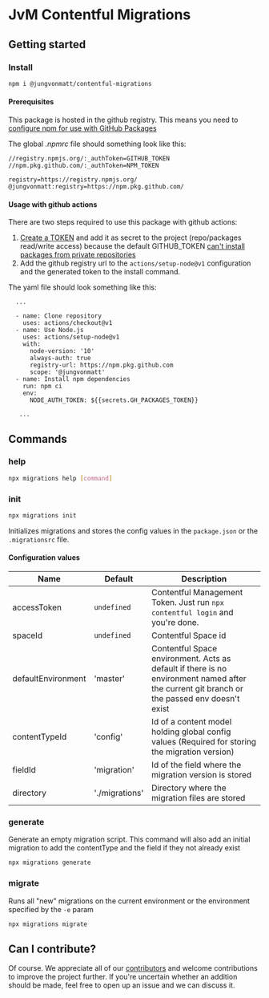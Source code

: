 # JvM Contentful Migrations

## Getting started


### Install

```bash
npm i @jungvonmatt/contentful-migrations
```

#### Prerequisites

This package is hosted in the github registry.
This means you need to [configure npm for use with GitHub Packages](https://help.github.com/en/packages/using-github-packages-with-your-projects-ecosystem/configuring-npm-for-use-with-github-packages)

The global _.npmrc_ file should something look like this:

```
//registry.npmjs.org/:_authToken=GITHUB_TOKEN
//npm.pkg.github.com/:_authToken=NPM_TOKEN

registry=https://registry.npmjs.org/
@jungvonmatt:registry=https://npm.pkg.github.com/
```

#### Usage with github actions

There are two steps required to use this package with github actions:
1. [Create a TOKEN](https://github.com/settings/tokens) and add it as secret to the project (repo/packages read/write access) because the default GITHUB_TOKEN [can't install packages from private repositories](https://help.github.com/pt/packages/using-github-packages-with-your-projects-ecosystem/using-github-packages-with-github-actions#installing-a-package-using-an-action)
2. Add the github registry url to the `actions/setup-node@v1` configuration and the generated token to the install command.

The yaml file should look something like this:

```
  ...
  
  - name: Clone repository
    uses: actions/checkout@v1
  - name: Use Node.js
    uses: actions/setup-node@v1
    with:
      node-version: '10'
      always-auth: true
      registry-url: https://npm.pkg.github.com
      scope: '@jungvonmatt'
  - name: Install npm dependencies
    run: npm ci
    env:
      NODE_AUTH_TOKEN: ${{secrets.GH_PACKAGES_TOKEN}}
      
   ...
```


## Commands

### help

```bash
npx migrations help [command]
```

### init

```bash
npx migrations init
```

Initializes migrations and stores the config values in the `package.json` or the `.migrationsrc` file.

#### Configuration values

| Name               | Default        | Description                                                                                                                                 |
| ------------------ | -------------- | ------------------------------------------------------------------------------------------------------------------------------------------- |
| accessToken        | `undefined`    | Contentful Management Token. Just run `npx contentful login` and you're done.                                                               |
| spaceId            | `undefined`    | Contentful Space id                                                                                                                         |
| defaultEnvironment | 'master'       | Contentful Space environment. Acts as default if there is no environment named after the current git branch or the passed env doesn't exist |
| contentTypeId      | 'config'       | Id of a content model holding global config values (Required for storing the migration version)                                             |
| fieldId            | 'migration'    | Id of the field where the migration version is stored                                                                                       |
| directory          | './migrations' | Directory where the migration files are stored                                                                                              |

### generate

Generate an empty migration script.
This command will also add an initial migration to add the contentType and the field if they not already exist

```bash
npx migrations generate
```

### migrate

Runs all "new" migrations on the current environment or the environment specified by the `-e` param

```bash
npx migrations migrate
```

## Can I contribute?

Of course. We appreciate all of our [contributors](https://github.com/jungvonmatt/contentful-migrations/graphs/contributors) and
welcome contributions to improve the project further. If you're uncertain whether an addition should be made, feel
free to open up an issue and we can discuss it.
